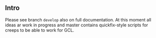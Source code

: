 ## Intro

Please see branch `develop` also on full documentation.
At this moment all ideas ar work in progress and master contains quickfix-style scripts for creeps to be able to work for GCL.
